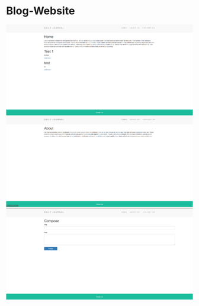 # Blog-Website

<img src="Screenshot_96.png">
<img src="Screenshot_97.png">
<img src="Screenshot_98.png">
